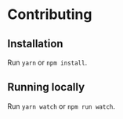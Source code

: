 # Contributing

## Installation

Run `yarn` or `npm install`.

## Running locally

Run `yarn watch` or `npm run watch`.
